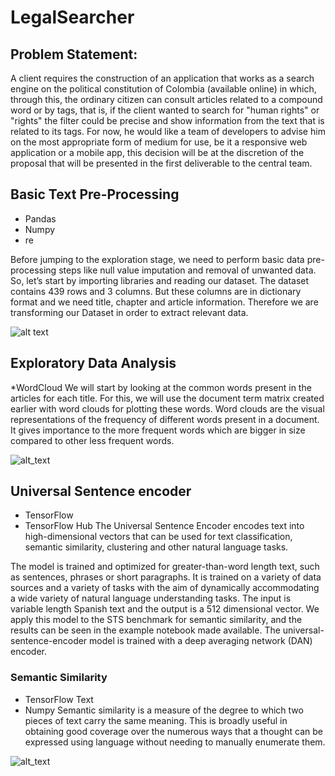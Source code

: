 # LegalSearcher
## Problem Statement:
A client requires the construction of an application that works as a search engine on the political constitution of Colombia (available online) in which, through this, the ordinary citizen can consult articles related to a compound word or by tags, that is, if the client wanted to search for "human rights" or "rights" the filter could be precise and show information from the text that is related to its tags.
For now, he would like a team of developers to advise him on the most appropriate form of medium for use, be it a responsive web application or a mobile app, this decision will be at the discretion of the proposal that will be presented in the first deliverable to the central team.

## Basic Text Pre-Processing
* Pandas
* Numpy
* re

Before jumping to the exploration stage, we need to perform basic data pre-processing steps like null value imputation and removal of unwanted data. So, let’s start by importing libraries and reading our dataset. The dataset contains 439 rows and 3 columns. But these columns are in dictionary format and we need title, chapter and article information. Therefore we are transforming our Dataset in order to extract relevant data.

![alt text](https://s3.us-west-2.amazonaws.com/secure.notion-static.com/3f5fefb3-35f8-4b2d-9735-8b690fbea323/Untitled.png?X-Amz-Algorithm=AWS4-HMAC-SHA256&X-Amz-Credential=AKIAT73L2G45O3KS52Y5%2F20210325%2Fus-west-2%2Fs3%2Faws4_request&X-Amz-Date=20210325T015235Z&X-Amz-Expires=86400&X-Amz-Signature=74810cf97ec1d3481ed1cc8eaf046a78f4f1e735db959eaf698093584718712d&X-Amz-SignedHeaders=host&response-content-disposition=filename%20%3D"Untitled.png") 

## Exploratory Data Analysis
*WordCloud
We will start by looking at the common words present in the articles for each title. For this, we will use the document term matrix created earlier with word clouds for plotting these words. Word clouds are the visual representations of the frequency of different words present in a document. It gives importance to the more frequent words which are bigger in size compared to other less frequent words.

![alt_text](https://s3.us-west-2.amazonaws.com/secure.notion-static.com/5c3c8069-48af-4e08-9cfa-d1836c536c79/Untitled.png?X-Amz-Algorithm=AWS4-HMAC-SHA256&X-Amz-Credential=AKIAT73L2G45O3KS52Y5%2F20210325%2Fus-west-2%2Fs3%2Faws4_request&X-Amz-Date=20210325T031608Z&X-Amz-Expires=86400&X-Amz-Signature=eca056eb2fbaa6e764e98891747fceb5edccc223141de15edd28e0e43fdd111d&X-Amz-SignedHeaders=host&response-content-disposition=filename%20%3D"Untitled.png")

## Universal Sentence encoder
* TensorFlow
* TensorFlow Hub
The Universal Sentence Encoder encodes text into high-dimensional vectors that can be used for text classification, semantic similarity, clustering and other natural language tasks.

The model is trained and optimized for greater-than-word length text, such as sentences, phrases or short paragraphs. It is trained on a variety of data sources and a variety of tasks with the aim of dynamically accommodating a wide variety of natural language understanding tasks. The input is variable length Spanish text and the output is a 512 dimensional vector. We apply this model to the STS benchmark for semantic similarity, and the results can be seen in the example notebook made available. The universal-sentence-encoder model is trained with a deep averaging network (DAN) encoder.

### Semantic Similarity
* TensorFlow Text
* Numpy
Semantic similarity is a measure of the degree to which two pieces of text carry the same meaning. This is broadly useful in obtaining good coverage over the numerous ways that a thought can be expressed using language without needing to manually enumerate them.

![alt_text](https://www.gstatic.com/aihub/tfhub/universal-sentence-encoder/example-similarity.png)

